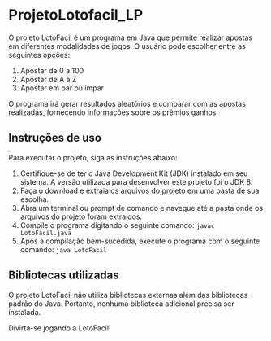 # ProjetoLotofacil_LP

O projeto LotoFacil é um programa em Java que permite realizar apostas em diferentes modalidades de jogos. O usuário pode escolher entre as seguintes opções:

1. Apostar de 0 a 100
2. Apostar de A à Z
3. Apostar em par ou ímpar

O programa irá gerar resultados aleatórios e comparar com as apostas realizadas, fornecendo informações sobre os prêmios ganhos.

## Instruções de uso

Para executar o projeto, siga as instruções abaixo:

1. Certifique-se de ter o Java Development Kit (JDK) instalado em seu sistema. A versão utilizada para desenvolver este projeto foi o JDK 8.
2. Faça o download e extraia os arquivos do projeto em uma pasta de sua escolha.
3. Abra um terminal ou prompt de comando e navegue até a pasta onde os arquivos do projeto foram extraídos.
4. Compile o programa digitando o seguinte comando: `javac LotoFacil.java`
5. Após a compilação bem-sucedida, execute o programa com o seguinte comando: `java LotoFacil`

## Bibliotecas utilizadas

O projeto LotoFacil não utiliza bibliotecas externas além das bibliotecas padrão do Java. Portanto, nenhuma biblioteca adicional precisa ser instalada.

Divirta-se jogando a LotoFacil!
